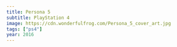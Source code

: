 ```yaml
---
title: Persona 5
subtitle: PlayStation 4
image: https://cdn.wonderfulfrog.com/Persona_5_cover_art.jpg
tags: ["ps4"]
year: 2016
---
```

